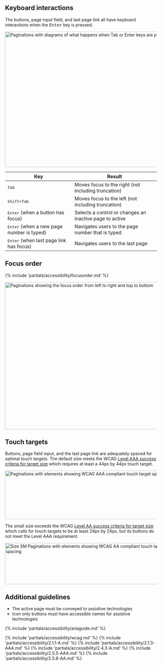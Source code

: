 ## Keyboard interactions

The buttons, page input field, and last page link all have keyboard interactions when the <kbd>Enter</kbd> key is pressed.

<uxdot-example color-palette="lightest" width-adjustment="792px">
  <img alt="Paginations with diagrams of what happens when Tab or Enter keys are pressed"
       src="../pagination-a11y-keyboard-interactions.svg"
       width="792"
       height="447">
</uxdot-example>

<rh-table>

| Key                                                | Result                                                  |
| -------------------------------------------------- | ------------------------------------------------------- |
| <kbd>Tab</kbd>                                     | Moves focus to the right (not including truncation)     |
| <kbd>Shift+Tab</kbd>                               | Moves focus to the left (not including truncation)      |
| <kbd>Enter</kbd> (when a button has focus)         | Selects a control or changes an inactive page to active |
| <kbd>Enter</kbd> (when a new page number is typed) | Navigates users to the page number that is typed        |
| <kbd>Enter</kbd> (when last page link has focus)   | Navigates users to the last page                        |

</rh-table>


## Focus order

{% include 'partials/accessibility/focusorder.md' %}

<uxdot-example color-palette="lightest" width-adjustment="792px">
  <img alt="Paginations showing the focus order from left to right and top to bottom"
       src="../pagination-a11y-focus-order.svg"
       width="792"
       height="486">
</uxdot-example>


## Touch targets

Buttons, page field input, and the last page link are adequately spaced for optimal touch targets. The default size meets the WCAG [Level AAA success criteria for target size](https://www.w3.org/WAI/WCAG21/Understanding/target-size.html) which requires at least a 44px by 44px touch target.

<uxdot-example color-palette="lightest" width-adjustment="792px">
  <img alt="Paginations with elements showing WCAG AAA compliant touch target spacing"
       src="../pagination-a11y-touch-targets-1.svg"
       width="792"
       height="160">
</uxdot-example>

The small size exceeds the WCAG [Level AA success criteria for target size](https://www.w3.org/WAI/WCAG22/Understanding/target-size-minimum.html) which calls for touch targets to be at least 24px by 24px, but its buttons do not meet the Level AAA requirement.

<uxdot-example color-palette="lightest" width-adjustment="561px">
  <img alt="Size SM Paginations with elements showing WCAG AA compliant touch target spacing"
       src="../pagination-a11y-touch-targets-2.svg"
       width="562"
       height="136">
</uxdot-example>

## Additional guidelines

* The active page must be conveyed to assistive technologies
* Icon only buttons must have accessible names for assistive technologies

{% include 'partials/accessibility/ariaguide.md' %}

{% include 'partials/accessibility/wcag.md' %}
{% include 'partials/accessibility/2.1.1-A.md' %}
{% include 'partials/accessibility/2.1.3-AAA.md' %}
{% include 'partials/accessibility/2.4.3-A.md' %}
{% include 'partials/accessibility/2.5.5-AAA.md' %}
{% include 'partials/accessibility/2.5.8-AA.md' %}

